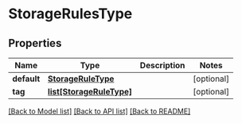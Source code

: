 # StorageRulesType

## Properties
Name | Type | Description | Notes
------------ | ------------- | ------------- | -------------
**default** | [**StorageRuleType**](StorageRuleType.md) |  | [optional] 
**tag** | [**list[StorageRuleType]**](StorageRuleType.md) |  | [optional] 

[[Back to Model list]](../README.md#documentation-for-models) [[Back to API list]](../README.md#documentation-for-api-endpoints) [[Back to README]](../README.md)


